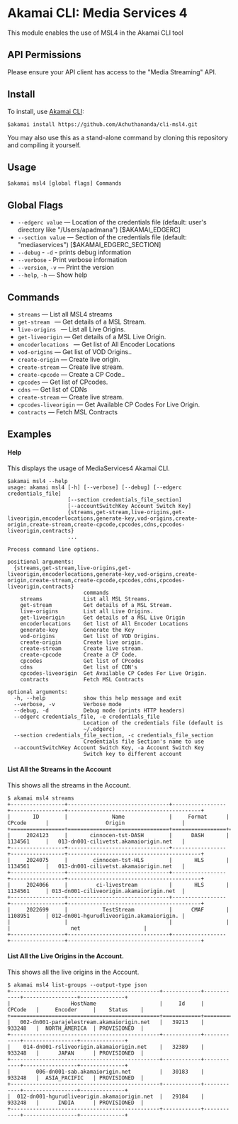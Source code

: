 # Akamai CLI: Media Services 4

This module enables the use of MSL4 in the Akamai CLI tool

## API Permissions

Please ensure your API client has access to the "Media Streaming" API.

## Install

To install, use [Akamai CLI](https://github.com/akamai/cli):

```
$akamai install https://github.com/Achuthananda/cli-msl4.git
```

You may also use this as a stand-alone command by cloning this repository
and compiling it yourself.

## Usage

```
$akamai msl4 [global flags] Commands
```

## Global Flags
- `--edgerc value` — Location of the credentials file (default: user's directory like "/Users/apadmana") [$AKAMAI_EDGERC]
- `--section value` — Section of the credentials file (default: "mediaservices") [$AKAMAI_EDGERC_SECTION]
- `--debug` - `-d` - prints debug information
- `--verbose` - Print verbose information
- `--version`, `-v` — Print the version
- `--help`, `-h` — Show help

## Commands  
- `streams` —   List all MSL4 streams
- `get-stream ` — Get details of a MSL Stream.
- `live-origins ` —   List all Live Origins.
- `get-liveorigin` — Get details of a MSL Live Origin.
- `encoderlocations ` —   Get list of All Encoder Locations
- `vod-origins` — Get list of VOD Origins..
- `create-origin` —   Create live origin.
- `create-stream` — Create live stream.
- `create-cpcode` —   Create a CP Code..
- `cpcodes` — Get list of CPcodes.
- `cdns` —   Get list of CDNs
- `create-stream` — Create live stream.
- `cpcodes-liveorigin` —   Get Available CP Codes For Live Origin.
- `contracts` — Fetch MSL Contracts

## Examples

#### Help
This displays the usage of MediaServices4 Akamai CLI.
```
$akamai msl4 --help
usage: akamai msl4 [-h] [--verbose] [--debug] [--edgerc credentials_file]
                   [--section credentials_file_section]
                   [--accountSwitchKey Account Switch Key]
                   {streams,get-stream,live-origins,get-liveorigin,encoderlocations,generate-key,vod-origins,create-origin,create-stream,create-cpcode,cpcodes,cdns,cpcodes-liveorigin,contracts}
                   ...

Process command line options.

positional arguments:
  {streams,get-stream,live-origins,get-liveorigin,encoderlocations,generate-key,vod-origins,create-origin,create-stream,create-cpcode,cpcodes,cdns,cpcodes-liveorigin,contracts}
                        commands
    streams             List all MSL Streams.
    get-stream          Get details of a MSL Stream.
    live-origins        List all Live Origins.
    get-liveorigin      Get details of a MSL Live Origin
    encoderlocations    Get list of All Encoder Locations
    generate-key        Generate the Key
    vod-origins         Get list of VOD Origins.
    create-origin       Create live origin.
    create-stream       Create live stream.
    create-cpcode       Create a CP Code.
    cpcodes             Get list of CPcodes
    cdns                Get list of CDN's
    cpcodes-liveorigin  Get Available CP Codes For Live Origin.
    contracts           Fetch MSL Contracts

optional arguments:
  -h, --help            show this help message and exit
  --verbose, -v         Verbose mode
  --debug, -d           Debug mode (prints HTTP headers)
  --edgerc credentials_file, -e credentials_file
                        Location of the credentials file (default is
                        ~/.edgerc)
  --section credentials_file_section, -c credentials_file_section
                        Credentials file Section's name to use
  --accountSwitchKey Account Switch Key, -a Account Switch Key
                        Switch key to different account
```

#### List All the Streams in the Account
This shows all the streams in the Account.
```
$ akamai msl4 streams
+-----------------+--------------------------------+-----------------+-----------------+------------------------------------------+
|       ID        |              Name              |     Format      |     CPcode      |                  Origin                  |
+=================+================================+=================+=================+==========================================+
|     2024123     |       cinnocen-tst-DASH        |      DASH       |     1134561     |   013-dn001-cilivetst.akamaiorigin.net   |
+-----------------+--------------------------------+-----------------+-----------------+------------------------------------------+
|     2024075     |        cinnocen-tst-HLS        |       HLS       |     1134561     |   013-dn001-cilivetst.akamaiorigin.net   |
+-----------------+--------------------------------+-----------------+-----------------+------------------------------------------+
|     2024066     |         ci-livestream          |       HLS       |     1134561     | 013-dn001-ciliveorigin.akamaiorigin.net  |
+-----------------+--------------------------------+-----------------+-----------------+------------------------------------------+
|     2022699     |           TestStream           |      CMAF       |     1108951     | 012-dn001-hgurudliveorigin.akamaiorigin. |
|                 |                                |                 |                 |                   net                    |
+-----------------+--------------------------------+-----------------+-----------------+------------------------------------------+
```

#### List All the Live Origins in the Account.
This shows all the live origins in the Account.
```
$ akamai msl4 list-groups --output-type json
+-----------------------------------------------+------------+------------+-----------------+--------------+
|                   HostName                    |     Id     |   CPCode   |     Encoder     |    Status    |
+===============================================+============+============+=================+==============+
|   002-dn001-parajelestream.akamaiorigin.net   |   39213    |   933248   |  NORTH_AMERICA  | PROVISIONED  |
+-----------------------------------------------+------------+------------+-----------------+--------------+
|    014-dn001-rsliveorigin.akamaiorigin.net    |   32389    |   933248   |      JAPAN      | PROVISIONED  |
+-----------------------------------------------+------------+------------+-----------------+--------------+
|        006-dn001-sab.akamaiorigin.net         |   30183    |   933248   |  ASIA_PACIFIC   | PROVISIONED  |
+-----------------------------------------------+------------+------------+-----------------+--------------+
|  012-dn001-hgurudliveorigin.akamaiorigin.net  |   29184    |   933248   |      INDIA      | PROVISIONED  |
+-----------------------------------------------+------------+------------+-----------------+--------------+
```
